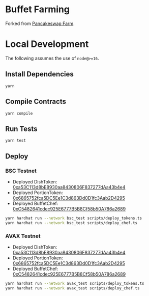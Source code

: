 # Buffet Farming

Forked from [Pancakeswap Farm][1].

# Local Development

The following assumes the use of `node@>=16`.

## Install Dependencies

`yarn`

## Compile Contracts

`yarn compile`

## Run Tests

`yarn test`

## Deploy

### BSC Testnet
- Deployed DishToken: [0xa53C113d8bE8930aa8430806F837277dAa43b4e4][2]
- Deployed PortionToken: [0x6865752fca5DC5Ee1C3d863Dd0D1fc3Aab2D4295][3]
- Deployed BuffetChef: [0xC5482641cdec925E6777B5B8Cf58b50A786a2689][4]

```sh
yarn hardhat run --network bsc_test scripts/deploy_tokens.ts
yarn hardhat run --network bsc_test scripts/deploy_chef.ts
```

### AVAX Testnet
- Deployed DishToken: [0xa53C113d8bE8930aa8430806F837277dAa43b4e4][5]
- Deployed PortionToken: [0x6865752fca5DC5Ee1C3d863Dd0D1fc3Aab2D4295][6]
- Deployed BuffetChef: [0xC5482641cdec925E6777B5B8Cf58b50A786a2689][7]

```sh
yarn hardhat run --network avax_test scripts/deploy_tokens.ts
yarn hardhat run --network avax_test scripts/deploy_chef.ts
```

[1]: https://github.com/pancakeswap/pancake-farm
[2]: https://testnet.bscscan.com/address/0xa53C113d8bE8930aa8430806F837277dAa43b4e4#code
[3]: https://testnet.bscscan.com/address/0x6865752fca5DC5Ee1C3d863Dd0D1fc3Aab2D4295#code
[4]: https://testnet.bscscan.com/address/0xC5482641cdec925E6777B5B8Cf58b50A786a2689#code
[5]: https://testnet.snowtrace.io/address/0xa53C113d8bE8930aa8430806F837277dAa43b4e4#code
[6]: https://testnet.snowtrace.io/address/0x6865752fca5DC5Ee1C3d863Dd0D1fc3Aab2D4295#code
[7]: https://testnet.snowtrace.io/address/0xC5482641cdec925E6777B5B8Cf58b50A786a2689#code
